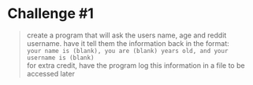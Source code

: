# Challenge #1
> create a program that will ask the users name, age and reddit username. have it tell them the information back in the format:  
    `your name is (blank), you are (blank) years old, and your username is (blank)`  
> for extra credit, have the program log this information in a file to be accessed later